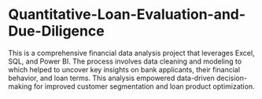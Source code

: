 # Quantitative-Loan-Evaluation-and-Due-Diligence

This is a comprehensive financial data analysis project that leverages Excel, SQL, and Power BI. The process involves data cleaning and modeling to which helped to uncover key insights on bank applicants, their financial behavior, and loan terms. This analysis empowered data-driven decision-making for improved customer segmentation and loan product optimization.
